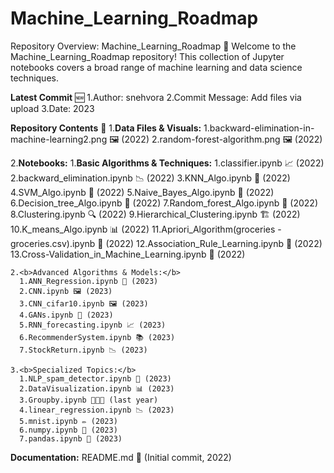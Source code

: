 # Machine_Learning_Roadmap

Repository Overview: Machine_Learning_Roadmap 🚀
Welcome to the Machine_Learning_Roadmap repository! This collection of Jupyter notebooks covers a broad range of machine learning and data science techniques.

<b>Latest Commit</b> 🆕
  1.Author: snehvora
  2.Commit Message: Add files via upload
  3.Date: 2023
  
<b>Repository Contents</b> 📁
  1.<b>Data Files & Visuals:</b>
    1.backward-elimination-in-machine-learning2.png 🖼️ (2022)
    2.random-forest-algorithm.png 🖼️ (2022)

  2.<b>Notebooks:</b>
    1.<b>Basic Algorithms & Techniques:</b>
      1.classifier.ipynb 📈 (2022)
      2.backward_elimination.ipynb 📉 (2022)
      3.KNN_Algo.ipynb 🤖 (2022)
      4.SVM_Algo.ipynb 🤖 (2022)
      5.Naive_Bayes_Algo.ipynb 🤔 (2022)
      6.Decision_tree_Algo.ipynb 🌳 (2022)
      7.Random_forest_Algo.ipynb 🌲 (2022)
      8.Clustering.ipynb 🔍 (2022)
      9.Hierarchical_Clustering.ipynb 🏗️ (2022)
      10.K_means_Algo.ipynb 📊 (2022)
      11.Apriori_Algorithm(groceries - groceries.csv).ipynb 🛒 (2022)
      12.Association_Rule_Learning.ipynb 🧩 (2022)
      13.Cross-Validation_in_Machine_Learning.ipynb 🔄 (2022)
    
    2.<b>Advanced Algorithms & Models:</b>
      1.ANN_Regression.ipynb 🧠 (2023)
      2.CNN.ipynb 🖼️ (2023)
      3.CNN_cifar10.ipynb 🖼️ (2023)
      4.GANs.ipynb 🎨 (2023)
      5.RNN_forecasting.ipynb 📈 (2023)
      6.RecommenderSystem.ipynb 📚 (2023)
      7.StockReturn.ipynb 📉 (2023)
    
    3.<b>Specialized Topics:</b>
      1.NLP_spam_detector.ipynb 📧 (2023)
      2.DataVisualization.ipynb 📊 (2023)
      3.Groupby.ipynb 🧑‍🤝‍🧑 (last year)
      4.linear_regression.ipynb 📉 (2023)
      5.mnist.ipynb ✏️ (2023)
      6.numpy.ipynb 🔢 (2023)
      7.pandas.ipynb 🐼 (2023)
    
<b>Documentation:</b>
README.md 📜 (Initial commit, 2022)
